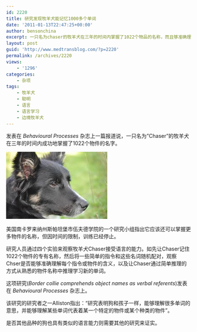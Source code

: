 ```yaml
---
id: 2220
title: 研究发现牧羊犬能记忆1000多个单词
date: '2011-01-13T22:47:25+00:00'
author: bensonchina
excerpt: 一只名为chaser的牧羊犬在三年的时间内掌握了1022个物品的名称，而且够准确理解每个指令或物件的含义，并能通过简单推理的方式从熟悉的物件名称中推理学习新的单词。
layout: post
guid: 'http://www.medtransblog.com/?p=2220'
permalink: /archives/2220
views:
    - '1296'
categories:
    - 杂项
tags:
    - 牧羊犬
    - 聪明
    - 语言
    - 语言学习
    - 边境牧羊犬
---
```


发表在 *Behavioural Processes* 杂志上一篇报道说，一只名为”Chaser”的牧羊犬在三年的时间内成功地掌握了1022个物件的名字。

![](/assets/uploads/2011/01/下载-8.jpg)

美国南卡罗来纳州斯帕坦堡市伍夫德学院的一个研究小组指出它应该还可以掌握更多物件的名称，但因时间的限制，训练已经停止。

研究人员通过四个实验来观察牧羊犬Chaser接受语言的能力。如先让Chaser记住1022个物件的专有名称，然后将一些简单的指令和这些名词随机配对，观察Chser是否能够准确理解每个指令或物件的含义，以及让Chaser通过简单推理的方式从熟悉的物件名称中推理学习新的单词。

这项研究(*Border collie comprehends object names as verbal referents*)发表在 *Behavioural Processes* 杂志上。

该研究的研究者之一Alliston指出：“研究表明狗和孩子一样，能够理解很多单词的意思，并能够理解某些单词代表着某一个特定的物件或某个种类的物件”。

是否其他品种的狗也具有类似的语言能力则需要其他的研究来证实。